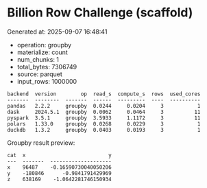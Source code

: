 # Billion Row Challenge (scaffold)

Generated at: 2025-09-07 16:48:41

- operation: groupby
- materialize: count
- num_chunks: 1
- total_bytes: 7306749
- source: parquet
- input_rows: 1000000

```text
backend  version        op  read_s  compute_s  rows  used_cores
-------  --------  -------  ------  ---------  ----  ----------
pandas   2.2.2     groupby  0.0244     0.0204     3           1
dask     2024.5.1  groupby  0.0062     0.0464     3          11
pyspark  3.5.1     groupby  3.5933     1.1172     3          11
polars   1.33.0    groupby  0.0268     0.0229     3           1
duckdb   1.3.2     groupby  0.0403     0.0193     3           1
```

Groupby result preview:

```text
cat  x                           y
---  -------  --------------------
x    96487    -0.16590730040050206
y    -180846      -0.9841791429969
z    638169    -1.0642281746150934
```
